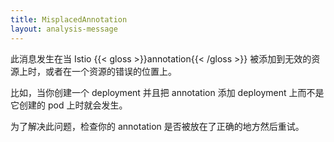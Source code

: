 ```yaml
---
title: MisplacedAnnotation
layout: analysis-message
---
```


此消息发生在当 Istio {{< gloss >}}annotation{{< /gloss >}} 被添加到无效的资源上时，或者在一个资源的错误的位置上。

比如，当你创建一个 deployment 并且把 annotation 添加 deployment 上而不是它创建的 pod 上时就会发生。

为了解决此问题，检查你的 annotation 是否被放在了正确的地方然后重试。
